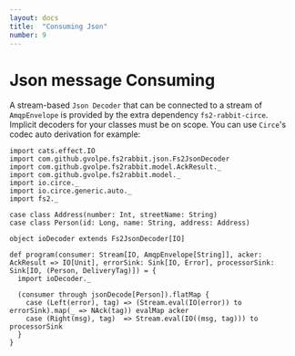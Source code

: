 ```yaml
---
layout: docs
title:  "Consuming Json"
number: 9
---
```


# Json message Consuming

A stream-based `Json Decoder` that can be connected to a stream of `AmqpEnvelope` is provided by the extra dependency `fs2-rabbit-circe`. Implicit decoders for your classes must be on scope. You can use `Circe`'s codec auto derivation for example:

```tut:book:silent
import cats.effect.IO
import com.github.gvolpe.fs2rabbit.json.Fs2JsonDecoder
import com.github.gvolpe.fs2rabbit.model.AckResult._
import com.github.gvolpe.fs2rabbit.model._
import io.circe._
import io.circe.generic.auto._
import fs2._

case class Address(number: Int, streetName: String)
case class Person(id: Long, name: String, address: Address)

object ioDecoder extends Fs2JsonDecoder[IO]

def program(consumer: Stream[IO, AmqpEnvelope[String]], acker: AckResult => IO[Unit], errorSink: Sink[IO, Error], processorSink: Sink[IO, (Person, DeliveryTag)]) = {
  import ioDecoder._

  (consumer through jsonDecode[Person]).flatMap {
    case (Left(error), tag) => (Stream.eval(IO(error)) to errorSink).map(_ => NAck(tag)) evalMap acker
    case (Right(msg), tag)  => Stream.eval(IO((msg, tag))) to processorSink
  }
}
```
